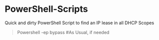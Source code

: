 # PowerShell-Scripts
Quick and dirty PowerShell Script to find an IP lease in all DHCP Scopes 

>Powershell -ep bypass #As Usual, if needed
